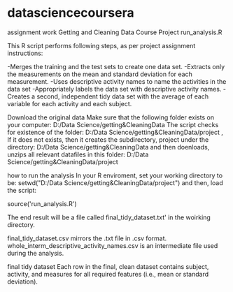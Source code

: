 # datasciencecoursera
assignment work
Getting and Cleaning Data Course Project
run_analysis.R

This R script performs following steps, as per project assignment instructions:

  -Merges the training and the test sets to create one data set.
  -Extracts only the measurements on the mean and standard deviation for each measurement.
  -Uses descriptive activity names to name the activities in the data set
  -Appropriately labels the data set with descriptive activity names.
  -Creates a second, independent tidy data set with the average of each variable for each activity and each subject.

Download the original data
  Make sure that the following folder exists on your computer: D:/Data Science/getting&CleaningData
  The script checks for existence of the folder: D:/Data Science/getting&CleaningData/project  ,  If it does not exists, then it creates 
  the subdirectory,  project under the directory: D:/Data Science/getting&CleaningData  and then doenloads, unzips all relevant datafiles
  in this folder: D:/Data Science/getting&CleaningData/project
  
how to run the analysis
  In your R enviroment,  set your working directory to be: setwd("D:/Data Science/getting&CleaningData/project")
  and then, load the script:
  
  source('run_analysis.R')

  The end result will be a file called final_tidy_dataset.txt' in the woirking directory.

  final_tidy_dataset.csv mirrors the .txt file in .csv format. whole_interm_descriptive_activity_names.csv is an 
  intermediate file used during the analysis.

final tidy dataset
  Each row in the final, clean dataset contains subject, activity, and measures for all required features (i.e., mean or standard deviation).
